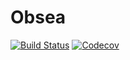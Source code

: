 # Obsea

[![Build Status](https://travis-ci.com/atrabattoni/Obsea.jl.svg?branch=master)](https://travis-ci.com/atrabattoni/Obsea.jl)
[![Codecov](https://codecov.io/gh/atrabattoni/Obsea.jl/branch/master/graph/badge.svg)](https://codecov.io/gh/atrabattoni/Obsea.jl)
